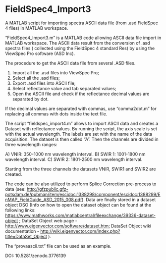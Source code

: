 # FieldSpec4_Import3
A MATLAB script for importing spectra ASCII data file (from .asd FieldSpec 4 files) in MATLAB workspace.

“FieldSpec4_Import3.m” is a MATLAB code allowing ASCII data file import in MATLAB workspace. The ASCII data result from the conversion of .asd spectra files ( collected using the FieldSpec 4 standard Res) by using the ViewSpec Pro software (ASD Inc).

The procedure to get the ASCII data file from several .ASD files.

  1. Import all the .asd files into ViewSpec Pro;
  2. Select all the .asd files;
  3. Export .asd files into ASCII file;
  4. Select reflectance value and tab separated values;
  5. Open the ASCII file and check if the reflectance decimal values are separated by dot.
  
If the decimal values are separated with commas, use “comma2dot.m” for replacing all commas with dots inside the text file.

The script “fieldspec_import4.m” allows to import ASCII data and creates a Dataset with reflectance values. By running the script, the axis scale is set with the actual wavelength. The labels are set with the name of the data acquisition. The dataset is then called “A”. Then the channels are divided in three wavelength ranges:

  A) VNIR: 350-1000 nm wavelength interval.
  B) SWIR 1:  1001-1800 nm wavelength interval.
  C) SWIR 2: 1801-2500 nm wavelength interval.
  
Starting from the three channels the datasets VNIR, SWIR1 and SWIR2 are created.

The code can be also utilized to perform Splice Correction pre-process to data (see: http://gfzpublic.gfz-potsdam.de/pubman/item/escidoc:1388298/component/escidoc:1388299/EnMAP_FieldGuide_ASD_2015_008.pdf). Data are finally stored in a dataset object DSO (Info on how to open the dataset object can be found at the following links: https://www.mathworks.com/matlabcentral/fileexchange/39336-dataset-object ; DataSet Object web page - http://www.eigenvector.com/software/dataset.htm; DataSet Object wiki documentation - http://wiki.eigenvector.com/index.php?title=DataSet_Object ).

The “provaascii.txt” file can be used as an example.

DOI: 10.5281/zenodo.3776139
